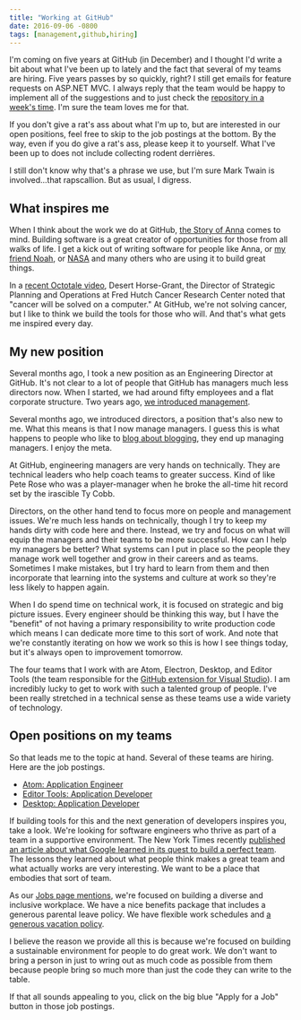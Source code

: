 ```yaml
---
title: "Working at GitHub"
date: 2016-09-06 -0800
tags: [management,github,hiring]
---
```


I'm coming on five years at GitHub (in December) and I thought I'd write a bit about what I've been up to lately and the fact that several of my teams are hiring. Five years passes by so quickly, right? I still get emails for feature requests on ASP.NET MVC. I always reply that the team would be happy to implement all of the suggestions and to just check the [repository in a week's time](https://github.com/aspnet/Mvc). I'm sure the team loves me for that.

If you don't give a rat's ass about what I'm up to, but are interested in our open positions, feel free to skip to the job postings at the bottom. By the way, even if you do give a rat's ass, please keep it to yourself. What I've been up to does not include collecting rodent derrières.

I still don't know why that's a phrase we use, but I'm sure Mark Twain is involved...that rapscallion. But as usual, I digress.

## What inspires me

When I think about the work we do at GitHub, [the Story of Anna](https://www.youtube.com/watch?v=VzuBJTtwm3o) comes to mind. Building software is a great creator of opportunities for those from all walks of life. I get a kick out of writing software for people like Anna, or [my friend Noah](https://twitter.com/UXNoah?ref_src=twsrc%5Egoogle%7Ctwcamp%5Eserp%7Ctwgr%5Eauthor), or [NASA](https://github.com/nasa) and many others who are using it to build great things.

In a [recent Octotale video](https://www.youtube.com/watch?v=LreQfx5x740), Desert Horse-Grant, the Director of Strategic Planning and Operations at Fred Hutch Cancer Research Center noted that "cancer will be solved on a computer." At GitHub, we're not solving cancer, but I like to think we build the tools for those who will. And that's what gets me inspired every day.

## My new position

Several months ago, I took a new position as an Engineering Director at GitHub. It's not clear to a lot of people that GitHub has managers much less directors now. When I started, we had around fifty employees and a flat corporate structure. Two years ago, [we introduced management](http://www.bloomberg.com/news/articles/2016-09-06/why-github-finally-abandoned-its-bossless-workplace).

Several months ago, we introduced directors, a position that's also new to me. What this means is that I now manage managers. I guess this is what happens to people who like to [blog about blogging](https://haacked.com/archive/2005/03/13/Blogging-About-Blogging-AboutBlogging.aspx/), they end up managing managers. I enjoy the meta.

At GitHub, engineering managers are very hands on technically. They are technical leaders who help coach teams to greater success. Kind of like Pete Rose who was a player-manager when he broke the all-time hit record set by the irascible Ty Cobb.

Directors, on the other hand tend to focus more on people and management issues. We're much less hands on technically, though I try to keep my hands dirty with code here and there. Instead, we try and focus on what will equip the managers and their teams to be more successful. How can I help my managers be better? What systems can I put in place so the people they manage work well together and grow in their careers and as teams. Sometimes I make mistakes, but I try hard to learn from them and then incorporate that learning into the systems and culture at work so they're less likely to happen again.

When I do spend time on technical work, it is focused on strategic and big picture issues. Every engineer should be thinking this way, but I have the "benefit" of not having a primary responsibility to write production code which means I can dedicate more time to this sort of work. And note that we're constantly iterating on how we work so this is how I see things today, but it's always open to improvement tomorrow.

The four teams that I work with are Atom, Electron, Desktop, and Editor Tools (the team responsible for the [GitHub extension for Visual Studio](https://visualstudio.github.com/)). I am incredibly lucky to get to work with such a talented group of people. I've been really stretched in a technical sense as these teams use a wide variety of technology.

## Open positions on my teams

So that leads me to the topic at hand. Several of these teams are hiring. Here are the job postings.

* [Atom: Application Engineer](https://jobs.lever.co/github/baaa9a2c-c249-4d06-b73f-e9bee1a3d147)
* [Editor Tools: Application Developer](https://jobs.lever.co/github/9be225ec-9ad0-4439-b173-0eeea4e9f587)
* [Desktop: Application Developer](https://jobs.lever.co/github/23ee93fb-59f0-417a-85fd-92cc302cce52)

If building tools for this and the next generation of developers inspires you, take a look. We're looking for software engineers who thrive as part of a team in a supportive environment. The New York Times recently [published an article about what Google learned in its quest to build a perfect team](http://www.nytimes.com/2016/02/28/magazine/what-google-learned-from-its-quest-to-build-the-perfect-team.html?_r=0). The lessons they learned about what people think makes a great team and what actually works are very interesting. We want to be a place that embodies that sort of team.

As our [Jobs page mentions](https://github.com/about/jobs), we're focused on building a diverse and inclusive workplace. We have a nice benefits package that includes a generous parental leave policy. We have flexible work schedules and [a generous vacation policy](https://haacked.com/archive/2016/02/18/unlimited-vaction-pitfalls/).

I believe the reason we provide all this is because we're focused on building a sustainable environment for people to do great work. We don't want to bring a person in just to wring out as much code as possible from them because people bring so much more than just the code they can write to the table.

If that all sounds appealing to you, click on the big blue "Apply for a Job" button in those job postings.
